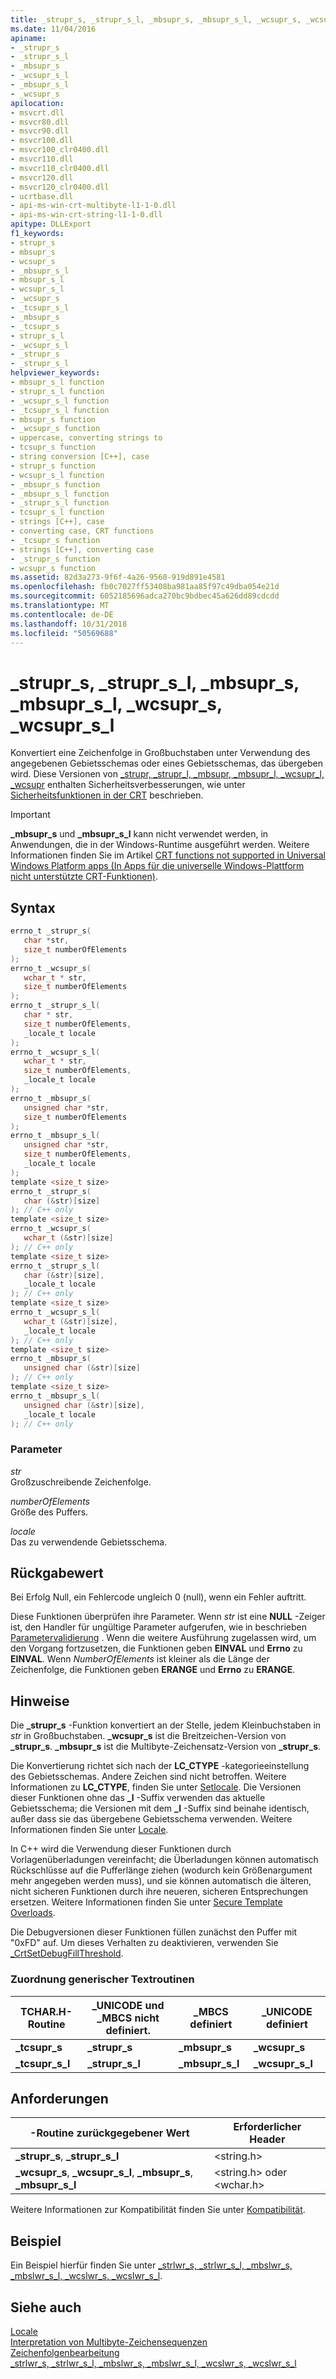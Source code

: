 ```yaml
---
title: _strupr_s, _strupr_s_l, _mbsupr_s, _mbsupr_s_l, _wcsupr_s, _wcsupr_s_l
ms.date: 11/04/2016
apiname:
- _strupr_s
- _strupr_s_l
- _mbsupr_s
- _wcsupr_s_l
- _mbsupr_s_l
- _wcsupr_s
apilocation:
- msvcrt.dll
- msvcr80.dll
- msvcr90.dll
- msvcr100.dll
- msvcr100_clr0400.dll
- msvcr110.dll
- msvcr110_clr0400.dll
- msvcr120.dll
- msvcr120_clr0400.dll
- ucrtbase.dll
- api-ms-win-crt-multibyte-l1-1-0.dll
- api-ms-win-crt-string-l1-1-0.dll
apitype: DLLExport
f1_keywords:
- strupr_s
- mbsupr_s
- wcsupr_s
- _mbsupr_s_l
- mbsupr_s_l
- wcsupr_s_l
- _wcsupr_s
- _tcsupr_s_l
- _mbsupr_s
- _tcsupr_s
- strupr_s_l
- _wcsupr_s_l
- _strupr_s
- _strupr_s_l
helpviewer_keywords:
- mbsupr_s_l function
- strupr_s_l function
- _wcsupr_s_l function
- _tcsupr_s_l function
- mbsupr_s function
- _wcsupr_s function
- uppercase, converting strings to
- tcsupr_s function
- string conversion [C++], case
- strupr_s function
- wcsupr_s_l function
- _mbsupr_s function
- _mbsupr_s_l function
- _strupr_s_l function
- tcsupr_s_l function
- strings [C++], case
- converting case, CRT functions
- _tcsupr_s function
- strings [C++], converting case
- _strupr_s function
- wcsupr_s function
ms.assetid: 82d3a273-9f6f-4a26-9560-919d891e4581
ms.openlocfilehash: fb0c7027ff53408ba981aa85f97c49dba054e21d
ms.sourcegitcommit: 6052185696adca270bc9bdbec45a626dd89cdcdd
ms.translationtype: MT
ms.contentlocale: de-DE
ms.lasthandoff: 10/31/2018
ms.locfileid: "50569688"
---
```

# <a name="struprs-struprsl-mbsuprs-mbsuprsl-wcsuprs-wcsuprsl"></a>_strupr_s, _strupr_s_l, _mbsupr_s, _mbsupr_s_l, _wcsupr_s, _wcsupr_s_l

Konvertiert eine Zeichenfolge in Großbuchstaben unter Verwendung des angegebenen Gebietsschemas oder eines Gebietsschemas, das übergeben wird. Diese Versionen von [_strupr, _strupr_l, _mbsupr, _mbsupr_l, _wcsupr_l, _wcsupr](strupr-strupr-l-mbsupr-mbsupr-l-wcsupr-l-wcsupr.md) enthalten Sicherheitsverbesserungen, wie unter [Sicherheitsfunktionen in der CRT](../../c-runtime-library/security-features-in-the-crt.md) beschrieben.

> [!IMPORTANT]
> **_mbsupr_s** und **_mbsupr_s_l** kann nicht verwendet werden, in Anwendungen, die in der Windows-Runtime ausgeführt werden. Weitere Informationen finden Sie im Artikel [CRT functions not supported in Universal Windows Platform apps (In Apps für die universelle Windows-Plattform nicht unterstützte CRT-Funktionen)](../../cppcx/crt-functions-not-supported-in-universal-windows-platform-apps.md).

## <a name="syntax"></a>Syntax

```C
errno_t _strupr_s(
   char *str,
   size_t numberOfElements
);
errno_t _wcsupr_s(
   wchar_t * str,
   size_t numberOfElements
);
errno_t _strupr_s_l(
   char * str,
   size_t numberOfElements,
   _locale_t locale
);
errno_t _wcsupr_s_l(
   wchar_t * str,
   size_t numberOfElements,
   _locale_t locale
);
errno_t _mbsupr_s(
   unsigned char *str,
   size_t numberOfElements
);
errno_t _mbsupr_s_l(
   unsigned char *str,
   size_t numberOfElements,
   _locale_t locale
);
template <size_t size>
errno_t _strupr_s(
   char (&str)[size]
); // C++ only
template <size_t size>
errno_t _wcsupr_s(
   wchar_t (&str)[size]
); // C++ only
template <size_t size>
errno_t _strupr_s_l(
   char (&str)[size],
   _locale_t locale
); // C++ only
template <size_t size>
errno_t _wcsupr_s_l(
   wchar_t (&str)[size],
   _locale_t locale
); // C++ only
template <size_t size>
errno_t _mbsupr_s(
   unsigned char (&str)[size]
); // C++ only
template <size_t size>
errno_t _mbsupr_s_l(
   unsigned char (&str)[size],
   _locale_t locale
); // C++ only
```

### <a name="parameters"></a>Parameter

*str*<br/>
Großzuschreibende Zeichenfolge.

*numberOfElements*<br/>
Größe des Puffers.

*locale*<br/>
Das zu verwendende Gebietsschema.

## <a name="return-value"></a>Rückgabewert

Bei Erfolg Null, ein Fehlercode ungleich 0 (null), wenn ein Fehler auftritt.

Diese Funktionen überprüfen ihre Parameter. Wenn *str* ist eine **NULL** -Zeiger ist, den Handler für ungültige Parameter aufgerufen, wie in beschrieben [Parametervalidierung](../../c-runtime-library/parameter-validation.md) . Wenn die weitere Ausführung zugelassen wird, um den Vorgang fortzusetzen, die Funktionen geben **EINVAL** und **Errno** zu **EINVAL**. Wenn *NumberOfElements* ist kleiner als die Länge der Zeichenfolge, die Funktionen geben **ERANGE** und **Errno** zu **ERANGE**.

## <a name="remarks"></a>Hinweise

Die **_strupr_s** -Funktion konvertiert an der Stelle, jedem Kleinbuchstaben in *str* in Großbuchstaben. **_wcsupr_s** ist die Breitzeichen-Version von **_strupr_s**. **_mbsupr_s** ist die Multibyte-Zeichensatz-Version von **_strupr_s**.

Die Konvertierung richtet sich nach der **LC_CTYPE** -kategorieeinstellung des Gebietsschemas. Andere Zeichen sind nicht betroffen. Weitere Informationen zu **LC_CTYPE**, finden Sie unter [Setlocale](setlocale-wsetlocale.md). Die Versionen dieser Funktionen ohne das **_l** -Suffix verwenden das aktuelle Gebietsschema; die Versionen mit dem **_l** -Suffix sind beinahe identisch, außer dass sie das übergebene Gebietsschema verwenden. Weitere Informationen finden Sie unter [Locale](../../c-runtime-library/locale.md).

In C++ wird die Verwendung dieser Funktionen durch Vorlagenüberladungen vereinfacht; die Überladungen können automatisch Rückschlüsse auf die Pufferlänge ziehen (wodurch kein Größenargument mehr angegeben werden muss), und sie können automatisch die älteren, nicht sicheren Funktionen durch ihre neueren, sicheren Entsprechungen ersetzen. Weitere Informationen finden Sie unter [Secure Template Overloads](../../c-runtime-library/secure-template-overloads.md).

Die Debugversionen dieser Funktionen füllen zunächst den Puffer mit "0xFD" auf. Um dieses Verhalten zu deaktivieren, verwenden Sie [_CrtSetDebugFillThreshold](crtsetdebugfillthreshold.md).

### <a name="generic-text-routine-mappings"></a>Zuordnung generischer Textroutinen

|TCHAR.H-Routine|_UNICODE und _MBCS nicht definiert.|_MBCS definiert|_UNICODE definiert|
|---------------------|------------------------------------|--------------------|-----------------------|
|**_tcsupr_s**|**_strupr_s**|**_mbsupr_s**|**_wcsupr_s**|
|**_tcsupr_s_l**|**_strupr_s_l**|**_mbsupr_s_l**|**_wcsupr_s_l**|

## <a name="requirements"></a>Anforderungen

|-Routine zurückgegebener Wert|Erforderlicher Header|
|-------------|---------------------|
|**_strupr_s**, **_strupr_s_l**|\<string.h>|
|**_wcsupr_s**, **_wcsupr_s_l**, **_mbsupr_s**, **_mbsupr_s_l**|\<string.h> oder \<wchar.h>|

Weitere Informationen zur Kompatibilität finden Sie unter [Kompatibilität](../../c-runtime-library/compatibility.md).

## <a name="example"></a>Beispiel

Ein Beispiel hierfür finden Sie unter [_strlwr_s, _strlwr_s_l, _mbslwr_s, _mbslwr_s_l, _wcslwr_s, _wcslwr_s_l](strlwr-s-strlwr-s-l-mbslwr-s-mbslwr-s-l-wcslwr-s-wcslwr-s-l.md).

## <a name="see-also"></a>Siehe auch

[Locale](../../c-runtime-library/locale.md)<br/>
[Interpretation von Multibyte-Zeichensequenzen](../../c-runtime-library/interpretation-of-multibyte-character-sequences.md)<br/>
[Zeichenfolgenbearbeitung](../../c-runtime-library/string-manipulation-crt.md)<br/>
[_strlwr_s, _strlwr_s_l, _mbslwr_s, _mbslwr_s_l, _wcslwr_s, _wcslwr_s_l](strlwr-s-strlwr-s-l-mbslwr-s-mbslwr-s-l-wcslwr-s-wcslwr-s-l.md)<br/>
